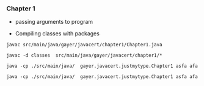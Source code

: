 ### Chapter 1
* passing arguments to program

* Compiling classes with packages
```
javac src/main/java/gayer/javacert/chapter1/Chapter1.java

javac -d classes  src/main/java/gayer/javacert/chapter1/*

java -cp ./src/main/java/  gayer.javacert.justmytype.Chapter1 asfa afa

java -cp ./src/main/java/  gayer.javacert.justmytype.Chapter1 asfa afa

```
